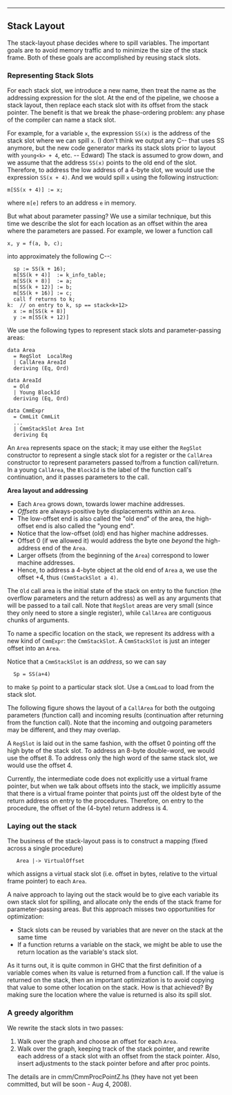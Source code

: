 


---


## Stack Layout



The stack-layout phase decides where to spill variables. The important goals are to avoid memory traffic and to minimize the size of the stack frame. Both of these goals are accomplished by reusing stack slots.


### Representing Stack Slots



For each stack slot, we introduce a new name, then treat the name as the addressing expression for the slot. At the end of the pipeline, we choose a stack layout, then replace each stack slot with its offset from the stack pointer. The benefit is that we break the phase-ordering problem: any phase of the compiler can name a stack slot.



For example, for a variable `x`, the expression `SS(x)` is the address of the stack slot where we can spill `x`. (I don't think we output any C-- that uses SS anymore, but the new code generator marks its stack slots prior to layout with `young<k> + 4`, etc. -- Edward) The stack is assumed to grow down, and we assume that the address `SS(x)` points to the old end of the slot. Therefore, to address the low address of a 4-byte slot, we would use the expression `SS(x + 4)`. And we would spill `x` using the following instruction:


```wiki
m[SS(x + 4)] := x;
```


where `m[e]` refers to an address `e` in memory.



But what about parameter passing? We use a similar technique, but this time we describe the slot for each location as an offset within the area where the parameters are passed. For example, we lower a function call


```wiki
x, y = f(a, b, c);
```


into approximately the following C--:


```wiki
  sp := SS(k + 16);
  m[SS(k + 4)]  := k_info_table;
  m[SS(k + 8)]  := a;
  m[SS(k + 12)] := b;
  m[SS(k + 16)] := c;
  call f returns to k;
k:  // on entry to k, sp == stack<k+12>
  x := m[SS(k + 8)]
  y := m[SS(k + 12)]
```


We use the following types to represent stack slots and parameter-passing areas:


```wiki
data Area
  = RegSlot  LocalReg
  | CallArea AreaId
  deriving (Eq, Ord)

data AreaId
  = Old
  | Young BlockId
  deriving (Eq, Ord)

data CmmExpr
  = CmmLit CmmLit
  ...
  | CmmStackSlot Area Int
  deriving Eq
```


An `Area` represents space on the stack; it may use either the `RegSlot` constructor to represent a single stack slot for a register or the `CallArea` constructor to represent parameters passed to/from a function call/return. In a young `CallArea`, the `BlockId` is the label of the function call's continuation, and it passes parameters to the call. 



**Area layout and addressing**


- Each `Area` grows down, towards lower machine addresses. 
- *Offsets* are always-positive byte displacements within an `Area`.
- The low-offset end is also called the "old end" of the area, the high-offset end is also called the "young end".
- Notice that the low-offset (old) end has higher machine addresses.
- Offset 0 (if we allowed it) would address the byte one *beyond* the high-address end of the `Area`. 
- Larger offsets (from the beginning of the `Area`) correspond to lower machine addresses.
- Hence, to address a 4-byte object at the old end of `Area` a, we use the offset +4, thus `(CmmStackSlot a 4)`.


The `Old` call area is the initial state of the stack on entry to the function (the overflow parameters and the return address) as well as any arguments that will be passed to a tail call. Note that `RegSlot` areas are very small (since they only need to store a single register), while `CallArea` are contiguous chunks of arguments.



To name a specific location on the stack, we represent its address with a new kind of `CmmExpr`: the `CmmStackSlot`.
A `CmmStackSlot` is just an integer offset into an `Area`. 



Notice that a `CmmStackSlot` is an *address*, so we can say


```wiki
  Sp = SS(a+4)
```


to make `Sp` point to a particular stack slot.   Use a `CmmLoad` to load from the stack slot.



The following figure shows the layout of a `CallArea` for both the outgoing parameters (function call) and incoming results (continuation after returning from the function call). Note that the incoming and outgoing parameters may be different, and they may overlap.



[](/trac/ghc/attachment/wiki/Commentary/Compiler/StackAreas/CallArea.png)



A `RegSlot` is laid out in the same fashion, with the offset 0 pointing off the high byte of the stack slot. To address an 8-byte double-word, we would use the offset 8. To address only the high word of the same stack slot, we would use the offset 4.



Currently, the intermediate code does not explicitly use a virtual frame pointer, but when we talk about offsets into the stack, we implicitly assume that there is a virtual frame pointer that points just off the oldest byte of the return address on entry to the procedures. Therefore, on entry to the procedure, the offset of the (4-byte) return address is 4.


### Laying out the stack



The business of the stack-layout pass is to construct a mapping (fixed across a single procedure)


```wiki
   Area |-> VirtualOffset
```


which assigns a virtual stack slot (i.e. offset in bytes, relative to the virtual frame pointer) to each `Area`.



A naive approach to laying out the stack would be to give each variable its own stack slot for spilling, and allocate only the ends of the stack frame for parameter-passing areas. But this approach misses two opportunities for optimization:


- Stack slots can be reused by variables that are never on the stack at the same time
- If a function returns a variable on the stack, we might be able to use the return location as the variable's stack slot.


As it turns out, it is quite common in GHC that the first definition of a variable comes when its value is returned from a function call. If the value is returned on the stack, then an important optimization is to avoid copying that value to some other location on the stack. How is that achieved? By making sure the location where the value is returned is also its spill slot.


### A greedy algorithm



We rewrite the stack slots in two passes:


1. Walk over the graph and choose an offset for each `Area`.
1. Walk over the graph, keeping track of the stack pointer, and rewrite each address of a stack slot with an offset from the stack pointer. Also, insert adjustments to the stack pointer before and after proc points.


The details are in cmm/CmmProcPointZ.hs (they have not yet been committed, but will be soon - Aug 4, 2008).


